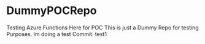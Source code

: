 # DummyPOCRepo
Testing Azure Functions Here for POC
This is just a Dummy Repo for testing Purposes.
Im doing a test Commit.
test1
